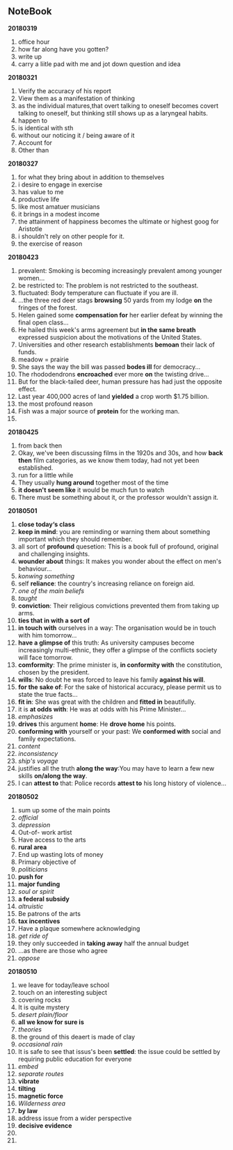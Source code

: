 ## NoteBook

**20180319**

1. office hour
2. how far along have you gotten?
3. write up  
4. carry a liitle pad with me and jot down question and idea

**20180321**

1. Verify the accuracy of his report
2. View them as a manifestation of thinking
3. as the individual matures,that overt talking to oneself becomes covert talking to oneself, but thinking still shows up as a laryngeal habits.
4. happen to
5. is identical with sth
6. without our noticing it / being aware of it
7. Account for
8. Other than

**20180327**

1. for what they bring about in addition to themselves
2. i desire to engage in exercise
3. has value to me
4. productive life
5. like most amatuer musicians
6. it brings in a modest income 
7. the attainment of happiness becomes the ultimate or highest goog for Aristotle
8. i shouldn't rely on other people for it.
9. the exercise of reason

**20180423**

1. prevalent: Smoking is becoming increasingly prevalent among younger women...
2. be restricted to: The problem is not restricted to the southeast.
3. fluctuated: Body temperature can fluctuate if you are ill.
4. ...the three red deer stags **browsing** 50 yards from my lodge **on** the fringes of the forest.
5. Helen gained some **compensation for** her earlier defeat by winning the final open class...
6. He hailed this week's arms agreement but **in the same breath** expressed suspicion about the motivations of the United States.
7. Universities and other research establishments **bemoan** their lack of funds.
8. meadow = prairie
9. She says the way the bill was passed **bodes ill** for democracy...
10. The rhododendrons **encroached** ever more  **on** the twisting drive...
11. But for the black-tailed deer, human pressure has had just the opposite effect.
12. Last year 400,000 acres of land **yielded** a crop worth $1.75 billion.
13. the most profound reason
14. Fish was a major source of **protein** for the working man.
15. ​

**20180425**

1. from back then
2. Okay, we've been discussing films in the 1920s and 30s, and how **back then** film categories, as we know them today, had not yet been established.
3. run for a little while
4. They usually **hung around** together most of the time
5. **it doesn't seem like** it would be much fun to watch
6. There must be something about it,  or the professor wouldn't assign it.





**20180501**

1. **close today‘s class**
2. **keep in mind**: you are reminding or warning them about something important which they should 
   remember. 
3. all sort of **profound** quesetion: This is a book full of profound, original and challenging insights.
4. **wounder about** things: It makes you wonder about the effect on men's behaviour...
5. *konwing something*
6. self **reliance**: the country's increasing reliance on foreign aid.
7. *one of the main beliefs*
8. *taught*
9. **conviction**: Their religious convictions prevented them from taking up arms.
10. **ties that in with a sort of**
11. **in touch with** ourselves in a way: The organisation would be in touch with him tomorrow...
12. **have a glimpse of** this truth: As university campuses become increasingly multi-ethnic, they offer a glimpse of the conflicts society will face tomorrow.
13. **comformity**: The prime minister is, **in conformity with** the constitution, chosen by the president.
14. **wills**: No doubt he was forced to leave his family **against his will**.
15. **for the sake of**: For the sake of historical accuracy, please permit us to state the true facts...
16. **fit in**: She was great with the children and **fitted in** beautifully.
17. it is **at odds with**: He was at odds with his Prime Minister...
18. *emphasizes*
19. **drives** this argument **home**: He **drove home** his points.
20. **conforming with** yourself or your past: We **conformed with** social and family expectations.
21. *content*
22. *inconsistency*
23. *ship's voyage*
24. justifies all the truth **along the way**:You may have to learn a few new skills **on/along the way**.
25. I can **attest to** that: Police records **attest to** his long history of violence...




**20180502**

1. sum up some of the main points
2. *official*
3. *depression*
4. Out-of- work artist
5. Have access to the arts
6. **rural area**
7. End up wasting lots of money
8. Primary objective of
9. *politicians*
10. **push for**
11. **major funding**
12. *soul or spirit*
13. **a federal subsidy**
14. *altruistic*
15. Be patrons of the arts
16. **tax incentives**
17. Have a plaque somewhere acknowledging
18. *get ride of*
19. they only succeeded in **taking away** half the annual budget
20. …as there are those who agree
21. *oppose*






**20180510**

1. we leave for today/leave school
2.  touch on an interesting subject
3. covering rocks
4. It is quite mystery
5. *desert plain/floor*
6. **all we know for sure is** 
7. *theories*
8. the ground of this deaert is made of clay
9. *occasional rain*
10. It is safe to see that issus's been **settled**: the issue could be settled by requiring public education for everyone
11. *embed*
12. *separate routes*
13. **vibrate**
14. **tilting**
15. **magnetic force**
16. *Wilderness area*
17. **by law**
18. address issue from a wider perspective
19. **decisive evidence**
20. ​
21. ​

